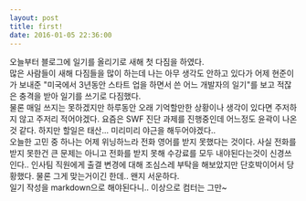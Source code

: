 ```yaml
---
layout: post
title: first!
date: 2016-01-05 22:36:00
---
```


오늘부터 블로그에 일기를 올리기로 새해 첫 다짐을 하였다. <br/>
많은 사람들이 새해 다짐들을 많이 하는데 나는 아무 생각도 안하고 있다가
어제 현준이가 보내준 "미국에서 3년동안 스타트 업을 하면서 쓴 어느 개발자의 일기"를 보고 적잖은 충격을 받아 일기를 쓰기로 다짐했다.<br/>
물론 매일 쓰지는 못하겠지만 하루동안 오래 기억할만한 상황이나 생각이 있다면 주저하지 않고 주저리 적어야겠다.
요즘은 SWF 진단 과제를 진행중인데 어느정도 윤곽이 나온것 같다. 하지만 할일은 태산... 미리미리 야근을 해두어야겠다..<br/>
오늘한 고민 중 하나는 어제 위닝하느라 전화 영어를 받지 못했다는 것이다. 사실 전화를 받지 못한건 큰 문제는 아니고
전화를 받지 못해 수강료를 모두 내야된다는것이 신경쓰인다.. 인사팀 직원에게 출결 변경에 대해 조심스레 부탁을 해보았지만 단호박이어서 당황했다. 물론 그게 맞는거이긴 한데.. 왠지 서운하다.<br/>
일기 작성을 markdown으로 해야된다니.. 이상으로 컴터는 그만~
